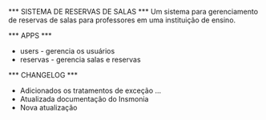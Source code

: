 *** SISTEMA DE RESERVAS DE SALAS ***
Um sistema para gerenciamento de reservas de salas para professores em uma instituição de ensino.

*** APPS ***
- users - gerencia os usuários
- reservas - gerencia salas e reservas

*** CHANGELOG ***

- Adicionados os tratamentos de exceção ...
- Atualizada documentação do Insmonia
- Nova atualização